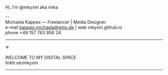Hi, I’m @mkyxm aka mika

--
<br>
Michaela Kappes — Freelancer  |  Media Designer
<br>
e-mail kappes.michaela@gmx.de   |  web mkyxm.github.io
<br>
phone +49 157 763 958 24
<br>
_____
☣
<br>
<br>
WELCOME TO MY DIGITAL SPACE
<br>
linktr.ee/mkyxm
<br>
_____
